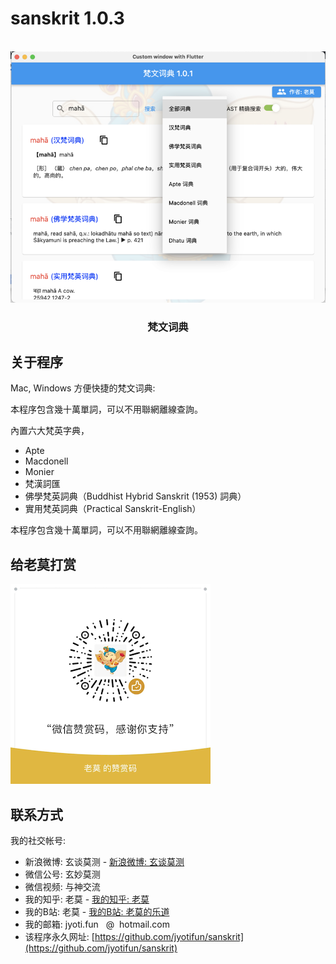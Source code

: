 # sanskrit 1.0.3
<a name="readme-top"></a>

<!-- PROJECT LOGO -->
<br />
<div align="center">
  <a href="https://github.com/jyotifun/sanskrit">
    <img src="screenshot.png" alt="screenshot">
  </a>

  <h3 align="center">梵文词典</h3>

</div>

<!-- ABOUT THE PROJECT -->
## 关于程序

Mac, Windows 方便快捷的梵文词典:

本程序包含幾十萬單詞，可以不用聯網離線查詢。

內置六大梵英字典，
* Apte
* Macdonell
* Monier
* 梵漢詞匯
* 佛學梵英詞典（Buddhist Hybrid Sanskrit (1953) 詞典）
* 實用梵英詞典（Practical Sanskrit-English）

本程序包含幾十萬單詞，可以不用聯網離線查詢。


<!-- Money -->
## 给老莫打赏

<img src="zs.png" alt="给老莫打赏">

<!-- CONTACT -->
## 联系方式

我的社交帐号:

* 新浪微博: 玄谈莫测 - [新浪微博: 玄谈莫测](https://weibo.com/omjyotish)
* 微信公号: 玄妙莫测
* 微信视频: 与神交流
* 我的知乎:    老莫 - [我的知乎:    老莫](https://www.zhihu.com/people/eiffelqiu)
* 我的B站:    老莫 - [我的B站:    老莫的乐道](https://space.bilibili.com/11070763/dynamic)
* 我的邮箱: jyoti.fun &nbsp; @&nbsp; hotmail.com
* 该程序永久网址: [https://github.com/jyotifun/sanskrit](https://github.com/jyotifun/sanskrit)



